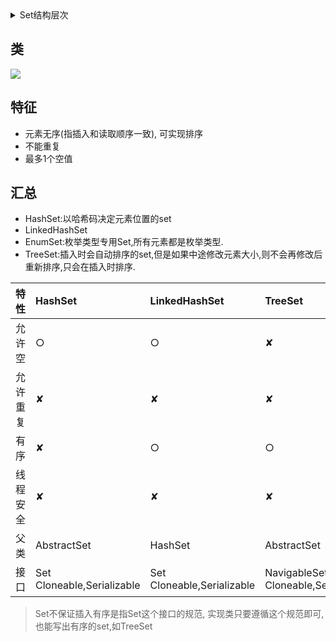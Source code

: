 <details>
<summary>Set结构层次</summary>
<!-- TOC -->

- [类](#类)
- [特征](#特征)
- [汇总](#汇总)

<!-- /TOC -->
</details>

## 类

![](https://cdn.nlark.com/yuque/0/2021/png/159888/1615862921510-f395cbf1-e2a7-4b23-952d-e909914b7774.png)

## 特征

* 元素无序(指插入和读取顺序一致), 可实现排序
* 不能重复
* 最多1个空值

## 汇总

* HashSet:以哈希码决定元素位置的set
* LinkedHashSet
* EnumSet:枚举类型专用Set,所有元素都是枚举类型.
* TreeSet:插入时会自动排序的set,但是如果中途修改元素大小,则不会再修改后重新排序,只会在插入时排序.

| 特性     | HashSet                        | LinkedHashSet                  | TreeSet                                 |
| :------- | :----------------------------- | :----------------------------- | :-------------------------------------- |
| 允许空   | ○                              | ○                              | ✘                                       |
| 允许重复 | ✘                              | ✘                              | ✘                                       |
| 有序     | ✘                              | ○                              | ○                                       |
| 线程安全 | ✘                              | ✘                              | ✘                                       |
| 父类     | AbstractSet                    | HashSet                        | AbstractSet                             |
| 接口     | Set<br/>Cloneable,Serializable | Set<br/>Cloneable,Serializable | NavigableSet<br/>Cloneable,Serializable |

> Set不保证插入有序是指Set这个接口的规范, 实现类只要遵循这个规范即可, 也能写出有序的set,如TreeSet